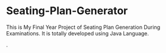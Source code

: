 # Seating-Plan-Generator

This is My Final Year Project of Seating Plan Generation During Examinations. It is totally developed using Java Language.























































































































































































































































































































































































































































.







































